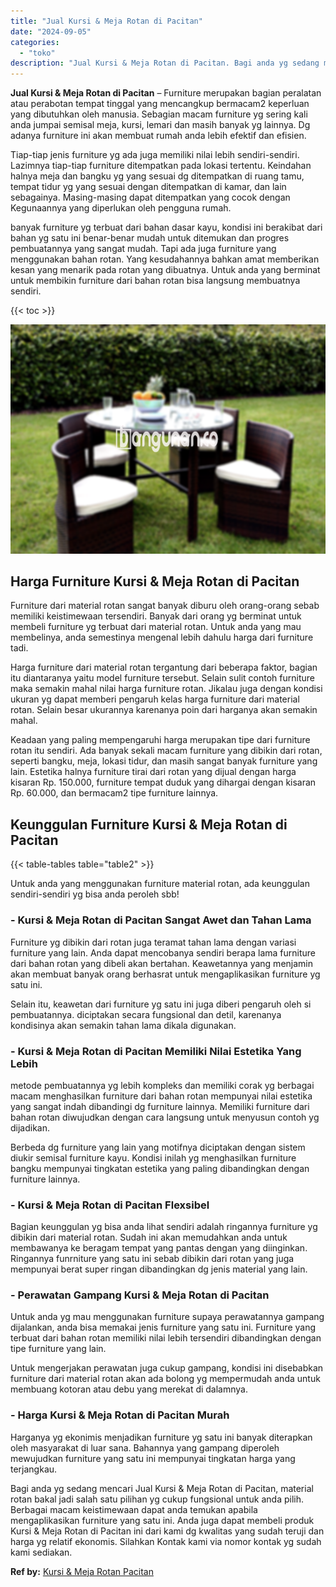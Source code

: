 ```yaml
---
title: "Jual Kursi & Meja Rotan di Pacitan"
date: "2024-09-05"
categories: 
  - "toko"
description: "Jual Kursi & Meja Rotan di Pacitan. Bagi anda yg sedang mencari Jual Kursi & Meja Rotan di Pacitan, material rotan bakal jadi salah satu pilihan yg cukup fun..."
---
```


**Jual Kursi & Meja Rotan di Pacitan** – Furniture merupakan bagian peralatan atau perabotan tempat tinggal yang mencangkup bermacam2 keperluan yang dibutuhkan oleh manusia. Sebagian macam furniture yg sering kali anda jumpai semisal meja, kursi, lemari dan masih banyak yg lainnya. Dg adanya furniture ini akan membuat rumah anda lebih efektif dan efisien.

Tiap-tiap jenis furniture yg ada juga memiliki nilai lebih sendiri-sendiri. Lazimnya tiap-tiap furniture ditempatkan pada lokasi tertentu. Keindahan halnya meja dan bangku yg yang sesuai dg ditempatkan di ruang tamu, tempat tidur yg yang sesuai dengan ditempatkan di kamar, dan lain sebagainya. Masing-masing dapat ditempatkan yang cocok dengan Kegunaannya yang diperlukan oleh pengguna rumah.

banyak furniture yg terbuat dari bahan dasar kayu, kondisi ini berakibat dari bahan yg satu ini benar-benar mudah untuk ditemukan dan progres pembuatannya yang sangat mudah. Tapi ada juga furniture yang menggunakan bahan rotan. Yang kesudahannya bahkan amat memberikan kesan yang menarik pada rotan yang dibuatnya. Untuk anda yang berminat untuk membikin furniture dari bahan rotan bisa langsung membuatnya sendiri.

{{< toc >}}

![Jual Kursi & Meja Rotan di Pacitan](/images/kursi-meja-rotan-murah53.png)

## Harga Furniture Kursi & Meja Rotan di Pacitan

Furniture dari material rotan sangat banyak diburu oleh orang-orang sebab memiliki keistimewaan tersendiri. Banyak dari orang yg berminat untuk membeli furniture yg terbuat dari material rotan. Untuk anda yang mau membelinya, anda semestinya mengenal lebih dahulu harga dari furniture tadi.

Harga furniture dari material rotan tergantung dari beberapa faktor, bagian itu diantaranya yaitu model furniture tersebut. Selain sulit contoh furniture maka semakin mahal nilai harga furniture rotan. Jikalau juga dengan kondisi ukuran yg dapat memberi pengaruh kelas harga furniture dari material rotan. Selain besar ukurannya karenanya poin dari harganya akan semakin mahal.

Keadaan yang paling mempengaruhi harga merupakan tipe dari furniture rotan itu sendiri. Ada banyak sekali macam furniture yang dibikin dari rotan, seperti bangku, meja, lokasi tidur, dan masih sangat banyak furniture yang lain. Estetika halnya furniture tirai dari rotan yang dijual dengan harga kisaran Rp. 150.000, furniture tempat duduk yang dihargai dengan kisaran Rp. 60.000, dan bermacam2 tipe furniture lainnya.

## Keunggulan Furniture Kursi & Meja Rotan di Pacitan

{{< table-tables table="table2" >}}

Untuk anda yang menggunakan furniture material rotan, ada keunggulan sendiri-sendiri yg bisa anda peroleh sbb!

### \- Kursi & Meja Rotan di Pacitan Sangat Awet dan Tahan Lama

Furniture yg dibikin dari rotan juga teramat tahan lama dengan variasi furniture yang lain. Anda dapat mencobanya sendiri berapa lama furniture dari bahan rotan yang dibeli akan bertahan. Keawetannya yang menjamin akan membuat banyak orang berhasrat untuk mengaplikasikan furniture yg satu ini.

Selain itu, keawetan dari furniture yg satu ini juga diberi pengaruh oleh si pembuatannya. diciptakan secara fungsional dan detil, karenanya kondisinya akan semakin tahan lama dikala digunakan.

### \- Kursi & Meja Rotan di Pacitan Memiliki Nilai Estetika Yang Lebih

metode pembuatannya yg lebih kompleks dan memiliki corak yg berbagai macam menghasilkan furniture dari bahan rotan mempunyai nilai estetika yang sangat indah dibandingi dg furniture lainnya. Memiliki furniture dari bahan rotan diwujudkan dengan cara langsung untuk menyusun contoh yg dijadikan.

Berbeda dg furniture yang lain yang motifnya diciptakan dengan sistem diukir semisal furniture kayu. Kondisi inilah yg menghasilkan furniture bangku mempunyai tingkatan estetika yang paling dibandingkan dengan furniture lainnya.

### \- Kursi & Meja Rotan di Pacitan Flexsibel

Bagian keunggulan yg bisa anda lihat sendiri adalah ringannya furniture yg dibikin dari material rotan. Sudah ini akan memudahkan anda untuk membawanya ke beragam tempat yang pantas dengan yang diinginkan. Ringannya funrniture yang satu ini sebab dibikin dari rotan yang juga mempunyai berat super ringan dibandingkan dg jenis material yang lain.

### \- Perawatan Gampang Kursi & Meja Rotan di Pacitan

Untuk anda yg mau menggunakan furniture supaya perawatannya gampang dijalankan, anda bisa memakai jenis furniture yang satu ini. Furniture yang terbuat dari bahan rotan memiliki nilai lebih tersendiri dibandingkan dengan tipe furniture yang lain.

Untuk mengerjakan perawatan juga cukup gampang, kondisi ini disebabkan furniture dari material rotan akan ada bolong yg mempermudah anda untuk membuang kotoran atau debu yang merekat di dalamnya.

### \- Harga Kursi & Meja Rotan di Pacitan Murah

Harganya yg ekonimis menjadikan furniture yg satu ini banyak diterapkan oleh masyarakat di luar sana. Bahannya yang gampang diperoleh mewujudkan furniture yang satu ini mempunyai tingkatan harga yang terjangkau.

Bagi anda yg sedang mencari Jual Kursi & Meja Rotan di Pacitan, material rotan bakal jadi salah satu pilihan yg cukup fungsional untuk anda pilih. Berbagai macam keistimewaan dapat anda temukan apabila mengaplikasikan furniture yang satu ini. Anda juga dapat membeli produk Kursi & Meja Rotan di Pacitan ini dari kami dg kwalitas yang sudah teruji dan harga yg relatif ekonomis. Silahkan Kontak kami via nomor kontak yg sudah kami sediakan.

**Ref by:** [Kursi & Meja Rotan Pacitan](https://id.wikipedia.org/wiki/Kursi)

